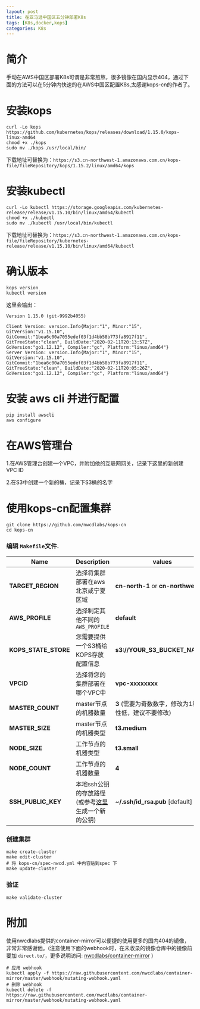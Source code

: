 ```yaml
---
layout: post
title: 在亚马逊中国区五分钟部署K8s
tags: [K8s,docker,kops]
categories: K8s
---
```


# 简介
手动在AWS中国区部署K8s可谓是非常煎熬，很多镜像在国内显示404，通过下面的方法可以在5分钟内快速的在AWS中国区配置K8s,太感谢kops-cn的作者了。


# 安装kops
```
curl -Lo kops https://github.com/kubernetes/kops/releases/download/1.15.0/kops-linux-amd64
chmod +x ./kops
sudo mv ./kops /usr/local/bin/
```

下载地址可替换为：`https://s3.cn-northwest-1.amazonaws.com.cn/kops-file/fileRepository/kops/1.15.2/linux/amd64/kops`

# 安装kubectl
```
curl -Lo kubectl https://storage.googleapis.com/kubernetes-release/release/v1.15.10/bin/linux/amd64/kubectl
chmod +x ./kubectl
sudo mv ./kubectl /usr/local/bin/kubectl
```

下载地址可替换为：`https://s3.cn-northwest-1.amazonaws.com.cn/kops-file/fileRepository/kubernetes-release/release/v1.15.10/bin/linux/amd64/kubectl`

# 确认版本
```
kops version
kubectl version
```
这里会输出：

```
Version 1.15.0 (git-9992b4055)

Client Version: version.Info{Major:"1", Minor:"15", GitVersion:"v1.15.10", GitCommit:"1bea6c00a7055edef03f1d4bb58b773fa8917f11", GitTreeState:"clean", BuildDate:"2020-02-11T20:13:57Z", GoVersion:"go1.12.12", Compiler:"gc", Platform:"linux/amd64"}
Server Version: version.Info{Major:"1", Minor:"15", GitVersion:"v1.15.10", GitCommit:"1bea6c00a7055edef03f1d4bb58b773fa8917f11", GitTreeState:"clean", BuildDate:"2020-02-11T20:05:26Z", GoVersion:"go1.12.12", Compiler:"gc", Platform:"linux/amd64"}
```

# 安装 aws cli 并进行配置
```
pip install awscli
aws configure
```

# 在AWS管理台
1.在AWS管理台创建一个VPC，并附加他的互联网网关，记录下这里的新创建VPC ID

2.在S3中创建一个新的桶，记录下S3桶的名字

# 使用kops-cn配置集群
```
git clone https://github.com/nwcdlabs/kops-cn
cd kops-cn
```

### 编辑 `Makefile`文件.

| Name                 | Description                                                  | values                                                |
| -------------------- | ------------------------------------------------------------ | ----------------------------------------------------- |
| **TARGET_REGION**    | 选择将集群部署在aws北京或宁夏区域                            | **cn-north-1** or **cn-northwest-1**                  |
| **AWS_PROFILE**      | 选择制定其他不同的`AWS_PROFILE`                              | **default**                                           |
| **KOPS_STATE_STORE** | 您需要提供一个S3桶给KOPS存放配置信息                         | **s3://YOUR_S3_BUCKET_NANME**                         |
| **VPCID**            | 选择将您的集群部署在哪个VPC中                                | **vpc-xxxxxxxx**                                      |
| **MASTER_COUNT**     | master节点的机器数量                                         | **3** (需要为奇数数字，修改为1稳定性低，建议不要修改) |
| **MASTER_SIZE**      | master节点的机器类型                                         | **t3.medium**                                         |
| **NODE_SIZE**        | 工作节点的机器类型                                           | **t3.small**                                          |
| **NODE_COUNT**       | 工作节点的机器数量                                           | **4**                                                 |
| **SSH_PUBLIC_KEY**   | 本地ssh公钥的存放路径(或参考[这里](https://github.com/nwcdlabs/kops-cn/issues/68#issuecomment-483879369)生成一个新的公钥) | **~/.ssh/id_rsa.pub** [default]                       |

### 创建集群

```
make create-cluster
make edit-cluster
# 将 kops-cn/spec-nwcd.yml 中内容贴到spec 下
make update-cluster
```

### 验证
```
make validate-cluster
```

# 附加
使用nwcdlabs提供的container-mirror可以便捷的使用更多的国内404的镜像，非常非常感谢他。(注意使用下面的webhook时，在未收录的镜像仓库中的镜像前要加 `direct.to/`，更多说明访问: [nwcdlabs/container-mirror](https://github.com/nwcdlabs/container-mirror/) )

```
# 应用 webhook
kubectl apply -f https://raw.githubusercontent.com/nwcdlabs/container-mirror/master/webhook/mutating-webhook.yaml
# 删除 webhook
kubectl delete -f https://raw.githubusercontent.com/nwcdlabs/container-mirror/master/webhook/mutating-webhook.yaml
```

